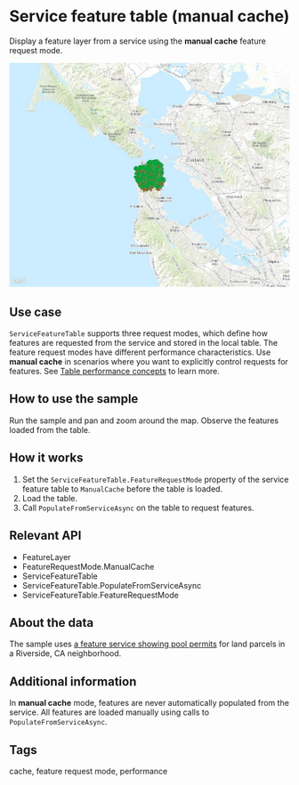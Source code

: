 # Service feature table (manual cache)

Display a feature layer from a service using the **manual cache** feature request mode.

![Image of service feature table manual cache](ServiceFeatureTableManualCache.jpg)

## Use case

`ServiceFeatureTable` supports three request modes, which define how features are requested from the service and stored in the local table. The feature request modes have different performance characteristics. Use **manual cache** in scenarios where you want to explicitly control requests for features. See [Table performance concepts](https://developers.arcgis.com/net/latest/wpf/guide/layers.htm#ESRI_SECTION1_40F10593308A4718971C9A8F5FB9EC7D) to learn more.

## How to use the sample

Run the sample and pan and zoom around the map. Observe the features loaded from the table.

## How it works

1. Set the `ServiceFeatureTable.FeatureRequestMode` property of the service feature table to `ManualCache` before the table is loaded.
2. Load the table.
3. Call `PopulateFromServiceAsync` on the table to request features.

## Relevant API

* FeatureLayer
* FeatureRequestMode.ManualCache
* ServiceFeatureTable
* ServiceFeatureTable.PopulateFromServiceAsync
* ServiceFeatureTable.FeatureRequestMode

## About the data

The sample uses [a feature service showing pool permits](https://sampleserver6.arcgisonline.com/arcgis/rest/services/PoolPermits/FeatureServer/0) for land parcels in a Riverside, CA neighborhood.

## Additional information

In **manual cache** mode, features are never automatically populated from the service. All features are loaded manually using calls to `PopulateFromServiceAsync`.

## Tags

cache, feature request mode, performance